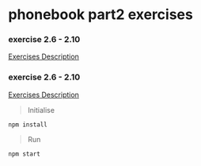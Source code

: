 # phonebook part2 exercises

### exercise 2.6 - 2.10
[Exercises Description](https://fullstackopen.com/en/part2/forms#exercises-2-6-2-10)

### exercise 2.6 - 2.10
[Exercises Description](https://fullstackopen.com/en/part2/altering_data_in_server#exercises-2-12-2-15)



> Initialise

    npm install

> Run

    npm start
